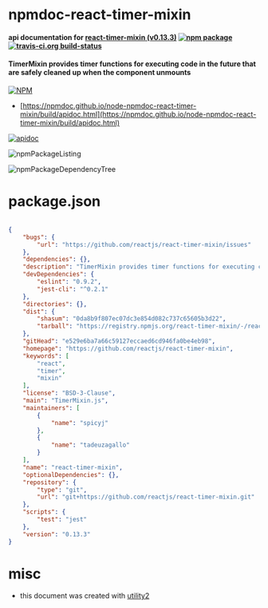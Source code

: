 # npmdoc-react-timer-mixin

#### api documentation for  [react-timer-mixin (v0.13.3)](https://github.com/reactjs/react-timer-mixin)  [![npm package](https://img.shields.io/npm/v/npmdoc-react-timer-mixin.svg?style=flat-square)](https://www.npmjs.org/package/npmdoc-react-timer-mixin) [![travis-ci.org build-status](https://api.travis-ci.org/npmdoc/node-npmdoc-react-timer-mixin.svg)](https://travis-ci.org/npmdoc/node-npmdoc-react-timer-mixin)

#### TimerMixin provides timer functions for executing code in the future that are safely cleaned up when the component unmounts

[![NPM](https://nodei.co/npm/react-timer-mixin.png?downloads=true&downloadRank=true&stars=true)](https://www.npmjs.com/package/react-timer-mixin)

- [https://npmdoc.github.io/node-npmdoc-react-timer-mixin/build/apidoc.html](https://npmdoc.github.io/node-npmdoc-react-timer-mixin/build/apidoc.html)

[![apidoc](https://npmdoc.github.io/node-npmdoc-react-timer-mixin/build/screenCapture.buildCi.browser.%252Ftmp%252Fbuild%252Fapidoc.html.png)](https://npmdoc.github.io/node-npmdoc-react-timer-mixin/build/apidoc.html)

![npmPackageListing](https://npmdoc.github.io/node-npmdoc-react-timer-mixin/build/screenCapture.npmPackageListing.svg)

![npmPackageDependencyTree](https://npmdoc.github.io/node-npmdoc-react-timer-mixin/build/screenCapture.npmPackageDependencyTree.svg)



# package.json

```json

{
    "bugs": {
        "url": "https://github.com/reactjs/react-timer-mixin/issues"
    },
    "dependencies": {},
    "description": "TimerMixin provides timer functions for executing code in the future that are safely cleaned up when the component unmounts",
    "devDependencies": {
        "eslint": "0.9.2",
        "jest-cli": "^0.2.1"
    },
    "directories": {},
    "dist": {
        "shasum": "0da8b9f807ec07dc3e854d082c737c65605b3d22",
        "tarball": "https://registry.npmjs.org/react-timer-mixin/-/react-timer-mixin-0.13.3.tgz"
    },
    "gitHead": "e529e6ba7a66c59127eccaed6cd946fa0be4eb98",
    "homepage": "https://github.com/reactjs/react-timer-mixin",
    "keywords": [
        "react",
        "timer",
        "mixin"
    ],
    "license": "BSD-3-Clause",
    "main": "TimerMixin.js",
    "maintainers": [
        {
            "name": "spicyj"
        },
        {
            "name": "tadeuzagallo"
        }
    ],
    "name": "react-timer-mixin",
    "optionalDependencies": {},
    "repository": {
        "type": "git",
        "url": "git+https://github.com/reactjs/react-timer-mixin.git"
    },
    "scripts": {
        "test": "jest"
    },
    "version": "0.13.3"
}
```



# misc
- this document was created with [utility2](https://github.com/kaizhu256/node-utility2)
